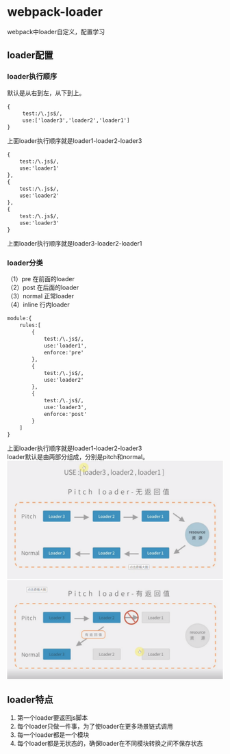 # webpack-loader
webpack中loader自定义，配置学习

## loader配置
### loader执行顺序
默认是从右到左，从下到上。

```
{
     test:/\.js$/,
     use:['loader3','loader2','loader1']
}
```
上面loader执行顺序就是loader1-loader2-loader3

```
{
    test:/\.js$/,
    use:'loader1'
},
{
    test:/\.js$/,
    use:'loader2'
},
{
    test:/\.js$/,
    use:'loader3'
}
```
上面loader执行顺序就是loader3-loader2-loader1

### loader分类
（1）pre 在前面的loader  
（2）post 在后面的loader  
（3）normal 正常loader  
（4）inline 行内loader  
```
module:{
    rules:[
        {
            test:/\.js$/,
            use:'loader1',
            enforce:'pre'
        },
        {
            test:/\.js$/,
            use:'loader2'
        },
        {
            test:/\.js$/,
            use:'loader3',
            enforce:'post'
        }
    ]
}
```
上面loader执行顺序就是loader1-loader2-loader3  
loader默认是由两部分组成，分别是pitch和normal。  ![](./images/loader1.png)  ![](./images/loader2.png)

## loader特点
1. 第一个loader要返回js脚本  
1. 每个loader只做一件事，为了使loader在更多场景链式调用  
1. 每一个loader都是一个模块  
1. 每个loader都是无状态的，确保loader在不同模块转换之间不保存状态